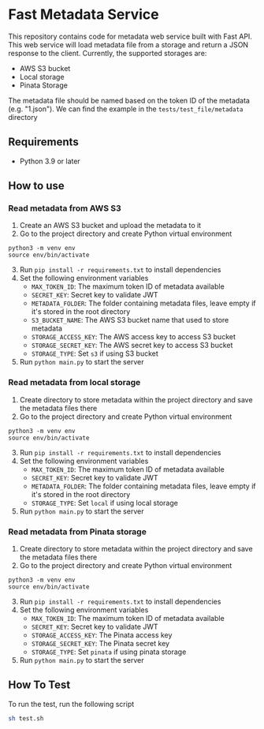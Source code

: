 # Fast Metadata Service

This repository contains code for metadata web service built with Fast API. 
This web service will load metadata file from a storage and return a JSON response 
to the client. Currently, the supported storages are:

- AWS S3 bucket
- Local storage
- Pinata Storage

The metadata file should be named based on the token ID of the metadata 
(e.g. "1.json"). We can find the example in the `tests/test_file/metadata`
directory

## Requirements

- Python 3.9 or later

## How to use

### Read metadata from AWS S3

1. Create an AWS S3 bucket and upload the metadata to it
2. Go to the project directory and create Python virtual environment

```
python3 -m venv env
source env/bin/activate
```

3. Run `pip install -r requirements.txt` to install dependencies
4. Set the following environment variables
   - `MAX_TOKEN_ID`: The maximum token ID of metadata available
   - `SECRET_KEY`: Secret key to validate JWT
   - `METADATA_FOLDER`: The folder containing metadata files, leave empty if it's stored in the root directory
   - `S3_BUCKET_NAME`: The AWS S3 bucket name that used to store metadata
   - `STORAGE_ACCESS_KEY`: The AWS access key to access S3 bucket
   - `STORAGE_SECRET_KEY`: The AWS secret key to access S3 bucket
   - `STORAGE_TYPE`: Set `s3` if using S3 bucket
5. Run `python main.py` to start the server

### Read metadata from local storage

1. Create directory to store metadata within the project directory and save the metadata files there
2. Go to the project directory and create Python virtual environment

```
python3 -m venv env
source env/bin/activate
```

3. Run `pip install -r requirements.txt` to install dependencies
4. Set the following environment variables
    - `MAX_TOKEN_ID`: The maximum token ID of metadata available
    - `SECRET_KEY`: Secret key to validate JWT
    - `METADATA_FOLDER`: The folder containing metadata files, leave empty if it's stored in the root directory
    - `STORAGE_TYPE`: Set `local` if using local storage
5. Run `python main.py` to start the server

### Read metadata from Pinata storage

1. Create directory to store metadata within the project directory and save the metadata files there
2. Go to the project directory and create Python virtual environment

```
python3 -m venv env
source env/bin/activate
```

3. Run `pip install -r requirements.txt` to install dependencies
4. Set the following environment variables
    - `MAX_TOKEN_ID`: The maximum token ID of metadata available
    - `SECRET_KEY`: Secret key to validate JWT
    - `STORAGE_ACCESS_KEY`: The Pinata access key
    - `STORAGE_SECRET_KEY`: The Pinata secret key
    - `STORAGE_TYPE`: Set `pinata` if using pinata storage
5. Run `python main.py` to start the server

## How To Test

To run the test, run the following script

```sh
sh test.sh
```
